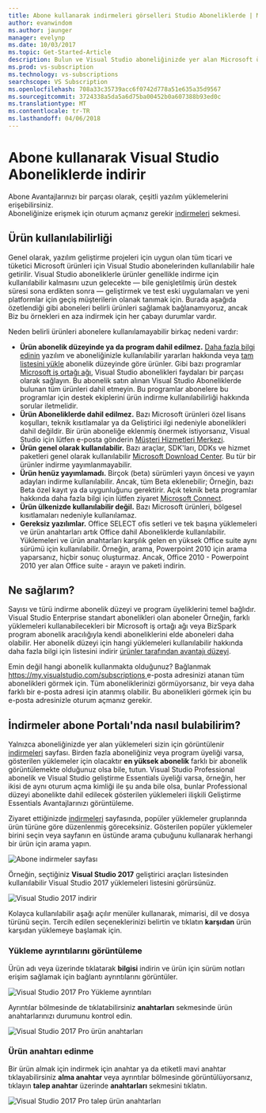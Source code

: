 ```yaml
---
title: Abone kullanarak indirmeleri görselleri Studio Aboneliklerde | Microsoft Docs
author: evanwindom
ms.author: jaunger
manager: evelynp
ms.date: 10/03/2017
ms.topic: Get-Started-Article
description: Bulun ve Visual Studio aboneliğinizde yer alan Microsoft ürünlerini yükleyin öğrenin.
ms.prod: vs-subscription
ms.technology: vs-subscriptions
searchscope: VS Subscription
ms.openlocfilehash: 708a33c35739acc6f0742d778a51e635a35d9567
ms.sourcegitcommit: 3724338a5da5a6d75ba00452b0a607388b93ed0c
ms.translationtype: MT
ms.contentlocale: tr-TR
ms.lasthandoff: 04/06/2018
---
```

# <a name="using-subscriber-downloads-in-visual-studio-subscriptions"></a>Abone kullanarak Visual Studio Aboneliklerde indirir
Abone Avantajlarınızı bir parçası olarak, çeşitli yazılım yüklemelerini erişebilirsiniz.  
Aboneliğinize erişmek için oturum açmanız gerekir [indirmeleri](https://my.visualstudio.com/downloads?wt.mc_id=o~msft~docs) sekmesi. 

## <a name="product-availability"></a>Ürün kullanılabilirliği
Genel olarak, yazılım geliştirme projeleri için uygun olan tüm ticari ve tüketici Microsoft ürünleri için Visual Studio abonelerinden kullanılabilir hale getirilir. Visual Studio aboneliklerle ürünler genellikle indirme için kullanılabilir kalmasını uzun gelecekte — bile genişletilmiş ürün destek süresi sona erdikten sonra — geliştirmek ve test eski uygulamaları ve yeni platformlar için geçiş müşterilerin olanak tanımak için. Burada aşağıda özetlendiği gibi aboneleri belirli ürünleri sağlamak bağlanamıyoruz, ancak Biz bu örnekleri en aza indirmek için her çabayı durumlar vardır.

Neden belirli ürünleri abonelere kullanılamayabilir birkaç nedeni vardır:

- **Ürün abonelik düzeyinde ya da program dahil edilmez.** [Daha fazla bilgi edinin](https://www.visualstudio.com/vs/pricing/) yazılım ve aboneliğinizle kullanılabilir yararları hakkında veya [tam listesini yükle](https://download.microsoft.com/download/1/5/4/15454442-CF17-47B9-A65D-DF84EF88511B/Products_by_Benefit_Level.xlsx_) abonelik düzeyinde göre ürünler. Gibi bazı programlar [Microsoft iş ortağı ağı](https://partner.microsoft.com/), Visual Studio abonelikleri faydaları bir parçası olarak sağlayın.  Bu abonelik satın alınan Visual Studio Aboneliklerde bulunan tüm ürünleri dahil etmeyin. Bu programlar abonelere bu programlar için destek ekiplerini ürün indirme kullanılabilirliği hakkında sorular iletmelidir.
- **Ürün Aboneliklerde dahil edilmez.** Bazı Microsoft ürünleri özel lisans koşulları, teknik kısıtlamalar ya da Geliştirici ilgi nedeniyle abonelikleri dahil değildir. Bir ürün aboneliğe eklenmiş önermek istiyorsanız, Visual Studio için lütfen e-posta gönderin [Müşteri Hizmetleri Merkezi](https://www.visualstudio.com/subscriptions/support/).
- **Ürün genel olarak kullanılabilir.** Bazı araçlar, SDK'ları, DDKs ve hizmet paketleri genel olarak kullanılabilir [Microsoft Download Center](https://www.microsoft.com/download). Bu tür bir ürünler indirme yayımlanmayabilir.
- **Ürün henüz yayımlamadı.**  Birçok (beta) sürümleri yayın öncesi ve yayın adayları indirme kullanılabilir. Ancak, tüm Beta eklenebilir; Örneğin, bazı Beta özel kayıt ya da uygunluğunu gerektirir. Açık teknik beta programlar hakkında daha fazla bilgi için lütfen ziyaret [Microsoft Connect](http://connect.microsoft.com/).
- **Ürün ülkenizde kullanılabilir değil.** Bazı Microsoft ürünleri, bölgesel kısıtlamaları nedeniyle kullanılamaz.
- **Gereksiz yazılımlar.** Office SELECT ofis setleri ve tek başına yüklemeleri ve ürün anahtarları artık Office dahil Aboneliklerde kullanılabilir. Yüklemeleri ve ürün anahtarları karşılık gelen en yüksek Office suite aynı sürümü için kullanılabilir.  Örneğin, arama, Powerpoint 2010 için arama yaparsanız, hiçbir sonuç oluşturmaz.  Ancak, Office 2010 - Powerpoint 2010 yer alan Office suite - arayın ve paketi indirin.  

## <a name="what-do-i-get"></a>Ne sağlarım?
Sayısı ve türü indirme abonelik düzeyi ve program üyeliklerini temel bağlıdır.  Visual Studio Enterprise standart abonelikleri olan aboneler Örneğin, farklı yüklemeleri kullanabilecekleri bir Microsoft iş ortağı ağı veya BizSpark program abonelik aracılığıyla kendi aboneliklerini elde aboneleri daha olabilir.  Her abonelik düzeyi için hangi yüklemeleri kullanılabilir hakkında daha fazla bilgi için listesini indirir [ürünler tarafından avantajı düzeyi](https://download.microsoft.com/download/1/5/4/15454442-CF17-47B9-A65D-DF84EF88511B/Products_by_Benefit_Level.xlsx).

Emin değil hangi abonelik kullanmakta olduğunuz?  Bağlanmak [ https://my.visualstudio.com/subscriptions ](https://my.visualstudio.com/subscriptions?wt.mc_id=o~msft~docs) e-posta adresinizi atanan tüm abonelikleri görmek için. Tüm aboneliklerinizi görmüyorsanız, bir veya daha farklı bir e-posta adresi için atanmış olabilir.  Bu abonelikleri görmek için bu e-posta adresinizle oturum açmanız gerekir. 

## <a name="how-do-i-find-downloads-in-the-subscriber-portal"></a>İndirmeler abone Portalı'nda nasıl bulabilirim? 
Yalnızca aboneliğinizde yer alan yüklemeleri sizin için görüntülenir [indirmeleri](https://my.visualstudio.com/downloads/featured) sayfası.  Birden fazla aboneliğiniz veya program üyeliği varsa, gösterilen yüklemeler için olacaktır **en yüksek abonelik** farklı bir abonelik görüntülemekte olduğunuz olsa bile, tutun.  Visual Studio Professional abonelik ve Visual Studio geliştirme Essentials üyeliği varsa, örneğin, her ikisi de aynı oturum açma kimliği ile şu anda bile olsa, bunlar Professional düzeyi abonelikte dahil edilecek gösterilen yüklemeleri ilişkili Geliştirme Essentials Avantajlarınızı görüntüleme.  

Ziyaret ettiğinizde [indirmeleri](https://my.visualstudio.com/downloads/featured?wt.mc_id=o~msft~docs) sayfasında, popüler yüklemeler gruplarında ürün türüne göre düzenlenmiş göreceksiniz.  Gösterilen popüler yüklemeler birini seçin veya sayfanın en üstünde arama çubuğunu kullanarak herhangi bir ürün için arama yapın. 

![Abone indirmeler sayfası](_img\subscriber-downloads\subscriber-downloads-resized.png)

Örneğin, seçtiğiniz **Visual Studio 2017** geliştirici araçları listesinden kullanılabilir Visual Studio 2017 yüklemeleri listesini görürsünüz. 

![Visual Studio 2017 indirir](_img\subscriber-downloads\vs2017-new-UI.png)

Kolayca kullanılabilir aşağı açılır menüler kullanarak, mimarisi, dil ve dosya türünü seçin. Tercih edilen seçeneklerinizi belirtin ve tıklatın **karşıdan** ürün karşıdan yüklemeye başlamak için. 

### <a name="displaying-download-details"></a>Yükleme ayrıntılarını görüntüleme
Ürün adı veya üzerinde tıklatarak **bilgisi** indirin ve ürün için sürüm notları erişim sağlamak için bağlantı ayrıntılarını görüntüler.  

![Visual Studio 2017 Pro Yükleme ayrıntıları](_img\subscriber-downloads\vs2017-pro-details.png) 

Ayrıntılar bölmesinde de tıklatabilirsiniz **anahtarları** sekmesinde ürün anahtarlarınızı durumunu kontrol edin. 

![Visual Studio 2017 Pro ürün anahtarları](_img\subscriber-downloads\vs2017-pro-keys.png) 

### <a name="obtaining-product-keys"></a>Ürün anahtarı edinme
Bir ürün almak için indirmek için anahtar ya da etiketli mavi anahtar tıklayabilirsiniz **alma anahtar** veya ayrıntılar bölmesinde görüntülüyorsanız, tıklayın **talep anahtar** üzerinde **anahtarları** sekmesini tıklatın.  

![Visual Studio 2017 Pro talep ürün anahtarları](_img\subscriber-downloads\vs2017-pro-claim-keys.png) 
